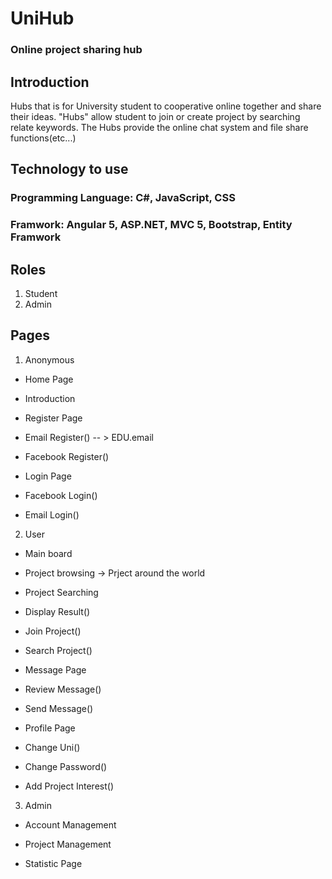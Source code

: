 # UniHub

### Online project sharing hub


## Introduction
Hubs that is for University student to cooperative online together and share their ideas. 
"Hubs" allow student to join or create project by searching relate keywords. 
The Hubs provide the online chat system and file share functions(etc...)


## Technology to use
 
### Programming Language: C#, JavaScript, CSS
 
### Framwork: Angular 5, ASP.NET, MVC 5, Bootstrap, Entity Framwork


## Roles
 1. Student
 2. Admin


## Pages
1. Anonymous
	
- Home Page
		
- Introduction
	
- Register Page
		
- Email Register() -- > EDU.email	
		
- Facebook Register()
	
- Login Page
		
- Facebook Login()
		
- Email Login()

2. User
	
- Main board
		
- Project browsing -> Prject around the world
	
- Project Searching
		
- Display Result()
		
- Join Project()
		
- Search Project()

	
- Message Page	
		
- Review Message()
		
- Send Message()
	
- Profile Page
		
- Change Uni()
		
- Change Password()
		
- Add Project Interest()
		

3. Admin
	
- Account Management
	
- Project Management
	
- Statistic Page
